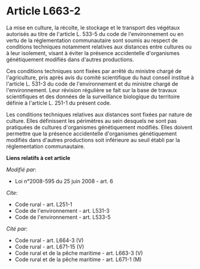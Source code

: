 # Article L663-2

La mise en culture, la récolte, le stockage et le transport des végétaux autorisés au titre de l'article L. 533-5 du code de
l'environnement ou en vertu de la réglementation communautaire sont soumis au respect de conditions techniques notamment
relatives aux distances entre cultures ou à leur isolement, visant à éviter la présence accidentelle d'organismes
génétiquement modifiés dans d'autres productions. 

Ces conditions techniques sont fixées par arrêté du ministre chargé de l'agriculture, pris après avis du comité scientifique
du haut conseil institué à l'article L. 531-3 du code de l'environnement et du ministre chargé de l'environnement. Leur
révision régulière se fait sur la base de travaux scientifiques et des données de la surveillance biologique du territoire
définie à l'article L. 251-1 du présent code. 

Les conditions techniques relatives aux distances sont fixées par nature de culture. Elles définissent les périmètres au sein
desquels ne sont pas pratiquées de cultures d'organismes génétiquement modifiés. Elles doivent permettre que la présence
accidentelle d'organismes génétiquement modifiés dans d'autres productions soit inférieure au seuil établi par la
réglementation communautaire.

**Liens relatifs à cet article**

_Modifié par_:

  - Loi n°2008-595 du 25 juin 2008 - art. 6

_Cite_:

  - Code rural - art. L251-1
  - Code de l'environnement - art. L531-3
  - Code de l'environnement - art. L533-5

_Cité par_:

  - Code rural - art. L664-3 (V)
  - Code rural - art. L671-15 (V)
  - Code rural et de la pêche maritime - art. L663-3 (V)
  - Code rural et de la pêche maritime - art. L671-1 (M)
